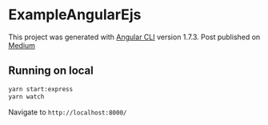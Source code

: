 # ExampleAngularEjs

This project was generated with [Angular CLI](https://github.com/angular/angular-cli) version 1.7.3.
Post published on [Medium](https://medium.com/@key857/angular-con-express-y-ejs-aedb5c5401b1)

## Running on local

```sh
yarn start:express
yarn watch
```

Navigate to `http://localhost:8000/`
